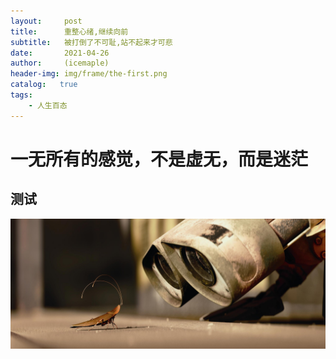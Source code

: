 ```yaml
---
layout:     post
title:      重整心绪,继续向前
subtitle:   被打倒了不可耻,站不起来才可悲
date:       2021-04-26
author:     (icemaple)
header-img: img/frame/the-first.png
catalog:   true
tags:
    - 人生百态
---
```

# 一无所有的感觉，不是虚无，而是迷茫
## 测试
![404](/img/frame/404-bg.jpg)
